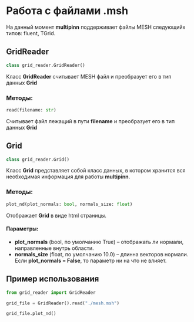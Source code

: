 # Работа с файлами **.msh**

На данный момент **multipinn** поддерживает файлы MESH следующийх типов: fluent, TGrid.

## GridReader

```python
class grid_reader.GridReader()
```

Класс **GridReader** считывает MESH файл и преобразует его в тип данных **Grid**

### Методы:

```python
read(filename: str)
```

Считывает файл лежащий в пути **filename** и преобразует его в тип данных **Grid**

## Grid

```python
class grid_reader.Grid()
```

Класс **Grid** представляет собой класс данных, в котором хранится вся необходимая информация для работы **multipinn**.

### Методы:

```python
plot_nd(plot_normals: bool, normals_size: float) 
```

Отображает **Grid** в виде html страницы.

#### Параметры:

- **plot_normals** (bool, по умолчанию True) – отображать ли нормали, направленные внутрь области.
- **normals_size** (float, по умолчанию 10.0) – длинна векторов нормали. Если **plot_normals = False**, то параметр ни
  на что не влияет.

## Пример использования
```python
from grid_reader import GridReader

grid_file = GridReader().read("./mesh.msh")

grid_file.plot_nd()
```

